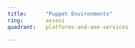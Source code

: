 ```yaml
---
title:      "Puppet Environments"
ring:       assess
quadrant:   platforms-and-aoe-services

---
```


